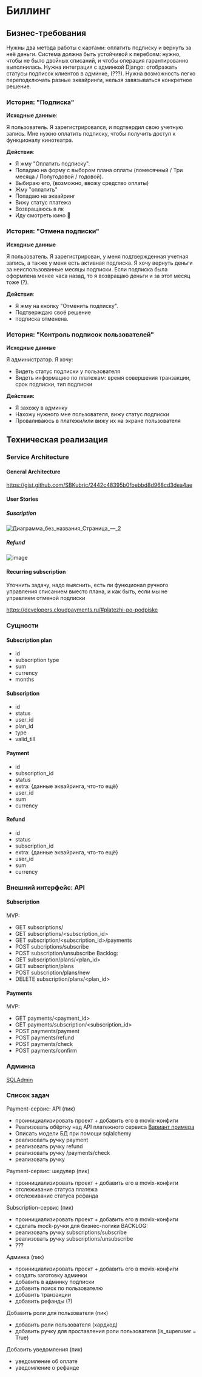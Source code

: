 # Биллинг

## Бизнес-требования

Нужны два метода работы с картами: оплатить подписку и вернуть за неё деньги.
Система должна быть устойчивой к перебоям: нужно,
чтобы не было двойных списаний, и чтобы операция гарантированно выполнилась.
Нужна интеграция с админкой Django: отображать статусы подписок клиентов в админке, (???).
Нужна возможность легко переподключать разные эквайринги, нельзя завязываться конкретное решение.

### История: "Подписка"
**Исходные данные**:

Я пользователь. Я зарегистрировался, и подтвердил свою учетную запись.
Мне нужно оплатить подписку, чтобы получить доступ к функционалу кинотеатра.

**Действия**:

- Я жму "Оплатить подписку".
- Попадаю на форму с выбором плана оплаты (помесячный / Три месяца / Полугодовой / годовой).
- Выбираю его, (возможно, ввожу средство оплаты)
- Жму "оплатить"
- Попадаю на эквайринг
- Вижу статус платежа
- Возвращаюсь в лк
- Иду смотреть кино 🎥

### История: "Отмена подписки"

**Исходные данные**

Я пользователь. Я зарегистрирован, у меня подтвержденная учетная запись,
а также у меня есть активная подписка.
Я хочу вернуть деньги за неиспользованные месяцы подписки.
Если подписка была оформлена менее часа назад, то я возвращаю деньги и за этот месяц тоже (?).

**Действия**:

- Я жму на кнопку "Отменить подписку".
- Подтверждаю своё решение
- подписка отменена.

### История: "Контроль подписок пользователей"

**Исходные данные**

Я администратор. Я хочу:

- Видеть статус подписки у пользователя
- Видеть информацию по платежам: время совершения транзакции, срок подписки, тип подписки

**Действия:**

- Я захожу в админку
- Нахожу нужного мне пользователя, вижу статус подписки
- Проваливаюсь в платежи/или вижу их на экране пользователя

## Техническая реализация

### Service Architecture

#### General Architecture

https://gist.github.com/SBKubric/2442c48395b0fbebbd8d968cd3dea4ae

#### User Stories
##### Suscription
![Диаграмма_без_названия_Страница_—_2](https://user-images.githubusercontent.com/5788811/269678885-467a0ebe-c776-46cf-aff0-b0162583d070.jpg)

##### Refund
![image](https://user-images.githubusercontent.com/5788811/270385919-937b7f55-4dff-4704-9b2b-d22973a6fe53.png)

#### Recurring subscription

Уточнить задачу, надо выяснить, есть ли функционал ручного управления списанием вместо плана, и как быть, если мы не управляем отменой подписки

https://developers.cloudpayments.ru/#platezhi-po-podpiske

### Сущности

#### Subscription plan

- id
- subscription type
- sum
- currency
- months

#### Subscription

- id
- status
- user_id
- plan_id
- type
- valid_till

#### Payment

- id
- subscription_id
- status
- extra: {данные эквайринга, что-то ещё}
- user_id
- sum
- currency

#### Refund

- id
- status
- subscription_id
- extra: {данные эквайринга, что-то ещё}
- user_id
- sum
- currency

### Внешний интерфейс: API

#### Subscription
MVP:
- GET subscriptions/
- GET subscriptions/<subscription_id>
- GET subscription/<subscription_id>/payments
- POST subcriptions/subscribe
- POST subscription/unsubscribe
Backlog:
- GET subscription/plans/<plan_id>
- GET subscription/plans
- POST subscription/plans/new
- DELETE subscription/plans/<plan_id>

#### Payments
MVP:
- GET payments/<payment_id>
- GET payments/subscription/<subscription_id>
- POST payments/payment
- POST payments/refund
- POST payments/check
- POST payments/confirm

### Админка

[SQLAdmin](https://aminalaee.dev/sqladmin/)

### Список задач

Payment-сервис: API (пик)
- проинициализировать проект + добавить его в movix-конфиги
- Реализовать обёртку над API платежного сервиса [Вариант примера](https://github.com/antidasoftware/cloudpayments-python-client/tree/master/cloudpayments)
- Описать модели БД при помощи sqlalchemy
- реализовать ручку payment
- реализовать ручку refund
- реализовать ручку /payments/check
- реализовать ручку

Payment-сервис: шедулер (пик)
- проинициализировать проект + добавить его в movix-конфиги
- отслеживание статуса платежа
- отслеживание статуса рефанда

Subscription-сервис (пик)
- проинициализировать проект + добавить его в movix-конфиги
- сделать mock-ручки для бизнес-логики
BACKLOG:
- реализовать ручку subscriptions/subscribe
- реализовать ручку subscriptions/unsubscribe
- ???

Админка (пик)
- проинициализировать проект + добавить его в movix-конфиги
- создать заготовку админки
- добавить в админку подписки
- добавить поиск по пользователю
- добавить транзакции
- добавить рефанды (?)

Добавить роли для пользователя (пик)
- добавить роли пользователя (хардкод)
- добавить ручку для проставления роли пользователя (is_superuser = True)

Добавить уведомления (пик)
- уведомление об оплате
- уведомление о рефанде

